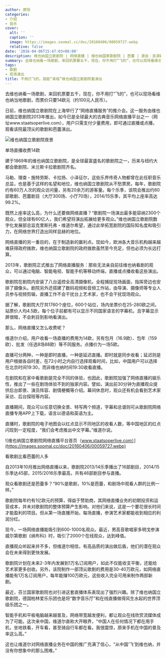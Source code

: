 ```yaml
---
author: 廖阳
categories:
- 介绍
- 音乐
cover:
  alt: ''
  caption: ''
  image: https://images.soomal.cc/doc/20160406/00059727.webp
  relative: false
date: '2016-04-06T15:47:03+08:00'
description: 维也纳国立歌剧院 | 网络直播 | 维也纳国家歌剧院 | 芭蕾 | 源自：澎湃新闻 | 版权：转载 |  平均/总评分：10.00/30
summary: 去维也纳看一场歌剧，来回机票要五千，现在，你不用打“飞的”，也可以现场看维也纳当地歌剧，而票价只要14欧元（约100元人民币）。日前，维也纳国立歌剧院在上海举行了“网络直播服务”的推介会。这一服务由维也纳国立歌剧院2013年推出，如今已是全球最大的古典音乐网络直播平台之一……
tags:
- 歌剧
- 现场演出
title: 不用打飞的，就能“亲临”维也纳国立歌剧院看演出
---
```


去维也纳看一场歌剧，来回机票要五千，现在，你不用打“飞的”，也可以现场看维也纳当地歌剧，而票价只要14欧元（约100元人民币）。

日前，维也纳国立歌剧院在上海举行了“网络直播服务”的推介会。这一服务由维也纳国立歌剧院2013年推出，如今已是全球最大的古典音乐网络直播平台之一（网址www.staatsoperlive.com），用户只需支付少量费用，即可通过直播或点播，观看该院最顶尖的歌剧和芭蕾演出。

![维也纳国立歌剧院夜景](https://images.soomal.cc/doc/20160406/00059728.webp)





单场直播收费14欧

建于1869年的维也纳国立歌剧院，是全球最富盛名的歌剧院之一，历来与纽约大都会歌剧院、米兰斯卡拉歌剧院齐名。

马勒、理查・施特劳斯、卡拉扬、小泽征尔，这些乐界传奇人物都曾在此任职音乐总监，也是基于这样的名望和地位，维也纳国立歌剧院从不愁票房。每年，歌剧院约有60万人次的观众访问量，另有20余万的游客量。每个乐季，该院会推出约60部歌剧、芭蕾剧目（大厅300场、小厅70场），2014/15乐季，其平均上座率高达99.2%。

既然上座率这么高，为什么还要做网络直播？“歌剧院一场演出最多能容纳2300个观众，但全球有60亿人，我们希望将演出拓展给更多观众。”维也纳国立歌剧院数字化发展部总监克里斯托弗・维道尔希望，通过此举拓宽剧院的国际知名度和吸引力，在网络世界打造出同样显赫的地位。

网络直播的另一重目的，在于制造新的赢利点。现如今，欧洲各大音乐机构越来越难获得政府拨款，维也纳国立歌剧院的政府拨款虽然至今充足，但也必须为长远打算。

2013年，歌剧院正式推出了网络直播服务：那些无法亲自前往维也纳看剧的观众，可以通过电脑、智能电视、智能手机等移动终端，直播或点播收看这些演出。

歌剧院在剧院内安装了八台遥控全高清摄像机，全程捕捉现场画面，指挥旁边也安排了摄像头。剧院另外还搭建了数码视频和音频工作站，由导演、摄像师等专业人员参与视频剪辑，直播工作不会干扰台上艺术家，也不会干扰现场观众。

据了解，歌剧院大厅共1760个座位，600个站位，场内坐票价在25-280欧之间，站票价人均4.5欧，每个位子前都有可以显示不同国家语言的字幕机，且字幕显示屏很暗，不会刺目到影响看演出。

那么，网络直播又怎么收费呢？

维道尔介绍，用户收看一场直播的费用为14欧，另有包月（16.9欧）、包年（159欧）、批发（任选8场88欧）等不同服务。点播价为一场5欧。

直播可分两种，一种是即时直播，一种是延迟直播。即时就是同步收看；延迟则是用户根据各自时差，在72小时之内自行选择观看时间，比如，中国用户可以选择在北京时间19:30，而非维也纳时间19:30收看直播。

在剧院和在家中看歌剧是完全不同的体验，也因此，歌剧院加强了网络直播的娱乐性，推出了一些在剧场体验不到的独家内容。譬如，演出前30分钟为直播观众提供后台即景、演员阵容、剧情梗概等介绍。幕间休息时，观众还有机会看到艺术家采访、后台探班等内容。

直播期间，观众可以任意切换全景、特写两个频道，字幕和总谱则可从歌剧院网络直播专用APP上下载，语言以德语和英语为主。

直播时，歌剧院的电子地图会以红点显示不同地区的收看人数，等中国地区的红点闪现到一定程度，“我们会考虑推出中文字幕。”维道尔说。

![维也纳国立歌剧院网络直播平台首页（www.staatsoperlive.com）](https://images.soomal.cc/doc/20160406/00059727.webp)





看歌剧比看芭蕾的人多

自2013年10月推出网络直播以来，歌剧院2013/14乐季播出了16部剧目，2014/15乐季达45部，2015/2016乐季最高，共有46部剧目参与直播。

观众看歌剧还是芭蕾多？“90%是歌剧，10%是芭蕾，和剧场中观看人群的比例一样。”

歌剧院每年约有1亿欧元的预算，得益于赞助商，其网络直播业务的初期投资和运营成本，并未对歌剧院的整体预算产生影响。对他们来说，这是一个要花很长时间才能盈利的项目。但从第一场直播开始，每场直播，参演艺术家都能收到相应的利润分红。 

现今，一场网络直播能吸引到600-1000名观众。最近，男高音歌唱家多明戈参演威尔第歌剧《纳布科》时，吸引了2000个在线观众，达到峰值。

直播观众听起来并不多，但维道尔相信，有高品质的演出做后盾，他们的潜在观众会在未来得到更快发展。

歌剧院计划在未来2-3年内发展到1万名订阅用户，如此不仅能收支平衡，还能给艺术家更多创收。另外，该院制作一部顶尖歌剧的费用是30-40万欧元，如网络直播能有1万名订阅用户，每年能赚100万欧元，这些收入完全可用来制作两部新剧。

最近，芬兰国家歌剧院也对引进这套直播体系表现出了强烈兴趣。除了维也纳国立歌剧院，德国柏林爱乐乐团也是将“数字音乐厅”和在线直播做得风生水起的世界顶级乐团之一。

智能手机和平板电脑越来越普及，网络带宽越发便利，都让观众在线欣赏流媒体成为了可能。这次来中国，维道尔直称大开眼界，“中国人在任何情况下都在用手机，坐地铁看，开车看，甚至骑自行车都在看。我很震惊，原来手机在中国的普及率这么高。”

这也让维道尔对网络直播业务在中国的推广充满了信心，“从中国‘飞’到维也纳，并没有你想象中的那么困难。”